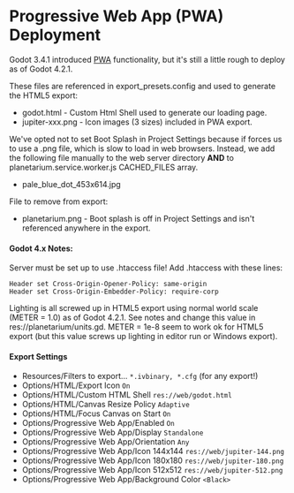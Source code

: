 # Progressive Web App (PWA) Deployment

Godot 3.4.1 introduced [PWA](https://web.dev/what-are-pwas/) functionality, but it's still a little rough to deploy as of Godot 4.2.1.

These files are referenced in export_presets.config and used to generate the HTML5 export:
* godot.html - Custom Html Shell used to generate our loading page.
* jupiter-xxx.png - Icon images (3 sizes) included in PWA export.

We've opted not to set Boot Splash in Project Settings because if forces us to use a .png file, which is slow to load in web browsers. Instead, we add the following file manually to the web server directory **AND** to planetarium.service.worker.js CACHED_FILES array.
* pale_blue_dot_453x614.jpg

File to remove from export:
* planetarium.png - Boot splash is off in Project Settings and isn't referenced anywhere in the export.

#### Godot 4.x Notes:
Server must be set up to use .htaccess file! Add .htaccess with these lines:
```
Header set Cross-Origin-Opener-Policy: same-origin
Header set Cross-Origin-Embedder-Policy: require-corp
```

Lighting is all screwed up in HTML5 export using normal world scale (METER = 1.0) as of Godot 4.2.1. See notes and change this value in res://planetarium/units.gd. METER = 1e-8 seem to work ok for HTML5 export (but this value screws up lighting in editor run or Windows export).

#### Export Settings
* Resources/Filters to export... `*.ivbinary, *.cfg` (for any export!)
* Options/HTML/Export Icon `On`
* Options/HTML/Custom HTML Shell `res://web/godot.html`
* Options/HTML/Canvas Resize Policy `Adaptive`
* Options/HTML/Focus Canvas on Start `On`
* Options/Progressive Web App/Enabled `On`
* Options/Progressive Web App/Display `Standalone`
* Options/Progressive Web App/Orientation `Any`
* Options/Progressive Web App/Icon 144x144 `res://web/jupiter-144.png`
* Options/Progressive Web App/Icon 180x180 `res://web/jupiter-180.png`
* Options/Progressive Web App/Icon 512x512 `res://web/jupiter-512.png`
* Options/Progressive Web App/Background Color `<Black>`
